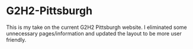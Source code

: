 # G2H2-Pittsburgh
This is my take on the current G2H2 Pittsburgh website. I eliminated some unnecessary pages/information and updated the layout to be more user friendly. 
